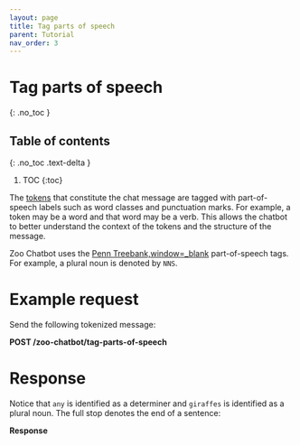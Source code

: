 ```yaml
---
layout: page
title: Tag parts of speech
parent: Tutorial
nav_order: 3
---
```


# Tag parts of speech
{: .no_toc }

## Table of contents
{: .no_toc .text-delta }

1. TOC
{:toc}

The [tokens](#:tutorial/tokenize.adoc) that constitute the chat message
are tagged with part-of-speech labels such as word classes and
punctuation marks. For example, a token may be a word and that word may
be a verb. This allows the chatbot to better understand the context of
the tokens and the structure of the message.

Zoo Chatbot uses the [Penn
Treebank,window=\_blank](https://www.ling.upenn.edu/courses/Fall_2003/ling001/penn_treebank_pos.html)
part-of-speech tags. For example, a plural noun is denoted by `NNS`.

# Example request

Send the following tokenized message:

**POST /zoo-chatbot/tag-parts-of-speech**

# Response

Notice that `any` is identified as a determiner and `giraffes` is
identified as a plural noun. The full stop denotes the end of a
sentence:

**Response**

